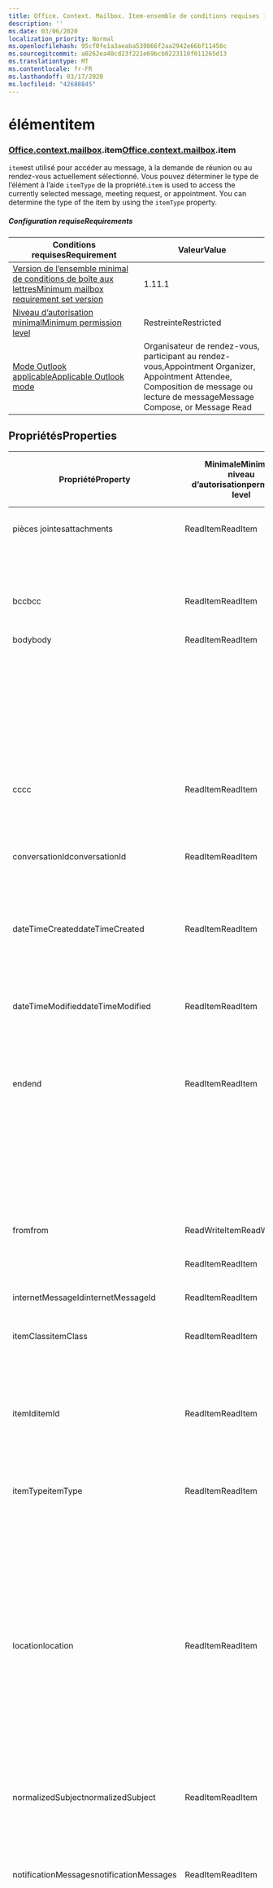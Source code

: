 ```yaml
---
title: Office. Context. Mailbox. Item-ensemble de conditions requises 1,7
description: ''
ms.date: 03/06/2020
localization_priority: Normal
ms.openlocfilehash: 95cf0fe1a3aeaba539866f2aa2942e66bf11450c
ms.sourcegitcommit: a0262ea40cd23f221e69bcb0223110f011265d13
ms.translationtype: MT
ms.contentlocale: fr-FR
ms.lasthandoff: 03/17/2020
ms.locfileid: "42688845"
---
```

# <a name="item"></a><span data-ttu-id="8cdd5-102">élément</span><span class="sxs-lookup"><span data-stu-id="8cdd5-102">item</span></span>

### <a name="officecontextmailboxitem"></a><span data-ttu-id="8cdd5-103">[Office](office.md)[.context](office.context.md)[.mailbox](office.context.mailbox.md).item</span><span class="sxs-lookup"><span data-stu-id="8cdd5-103">[Office](office.md)[.context](office.context.md)[.mailbox](office.context.mailbox.md).item</span></span>

<span data-ttu-id="8cdd5-p101">`item`est utilisé pour accéder au message, à la demande de réunion ou au rendez-vous actuellement sélectionné. Vous pouvez déterminer le type de l’élément à l’aide `itemType` de la propriété.</span><span class="sxs-lookup"><span data-stu-id="8cdd5-p101">`item` is used to access the currently selected message, meeting request, or appointment. You can determine the type of the item by using the `itemType` property.</span></span>

##### <a name="requirements"></a><span data-ttu-id="8cdd5-106">Configuration requise</span><span class="sxs-lookup"><span data-stu-id="8cdd5-106">Requirements</span></span>

|<span data-ttu-id="8cdd5-107">Conditions requises</span><span class="sxs-lookup"><span data-stu-id="8cdd5-107">Requirement</span></span>|<span data-ttu-id="8cdd5-108">Valeur</span><span class="sxs-lookup"><span data-stu-id="8cdd5-108">Value</span></span>|
|---|---|
|[<span data-ttu-id="8cdd5-109">Version de l’ensemble minimal de conditions de boîte aux lettres</span><span class="sxs-lookup"><span data-stu-id="8cdd5-109">Minimum mailbox requirement set version</span></span>](../../requirement-sets/outlook-api-requirement-sets.md)|<span data-ttu-id="8cdd5-110">1.1</span><span class="sxs-lookup"><span data-stu-id="8cdd5-110">1.1</span></span>|
|[<span data-ttu-id="8cdd5-111">Niveau d’autorisation minimal</span><span class="sxs-lookup"><span data-stu-id="8cdd5-111">Minimum permission level</span></span>](../../../outlook/understanding-outlook-add-in-permissions.md)|<span data-ttu-id="8cdd5-112">Restreinte</span><span class="sxs-lookup"><span data-stu-id="8cdd5-112">Restricted</span></span>|
|[<span data-ttu-id="8cdd5-113">Mode Outlook applicable</span><span class="sxs-lookup"><span data-stu-id="8cdd5-113">Applicable Outlook mode</span></span>](../../../outlook/outlook-add-ins-overview.md#extension-points)|<span data-ttu-id="8cdd5-114">Organisateur de rendez-vous, participant au rendez-vous,</span><span class="sxs-lookup"><span data-stu-id="8cdd5-114">Appointment Organizer, Appointment Attendee,</span></span><br><span data-ttu-id="8cdd5-115">Composition de message ou lecture de message</span><span class="sxs-lookup"><span data-stu-id="8cdd5-115">Message Compose, or Message Read</span></span>|

## <a name="properties"></a><span data-ttu-id="8cdd5-116">Propriétés</span><span class="sxs-lookup"><span data-stu-id="8cdd5-116">Properties</span></span>

| <span data-ttu-id="8cdd5-117">Propriété</span><span class="sxs-lookup"><span data-stu-id="8cdd5-117">Property</span></span> | <span data-ttu-id="8cdd5-118">Minimale</span><span class="sxs-lookup"><span data-stu-id="8cdd5-118">Minimum</span></span><br><span data-ttu-id="8cdd5-119">niveau d’autorisation</span><span class="sxs-lookup"><span data-stu-id="8cdd5-119">permission level</span></span> | <span data-ttu-id="8cdd5-120">Détails par mode</span><span class="sxs-lookup"><span data-stu-id="8cdd5-120">Details by mode</span></span> | <span data-ttu-id="8cdd5-121">Type de retour</span><span class="sxs-lookup"><span data-stu-id="8cdd5-121">Return type</span></span> | <span data-ttu-id="8cdd5-122">Minimale</span><span class="sxs-lookup"><span data-stu-id="8cdd5-122">Minimum</span></span><br><span data-ttu-id="8cdd5-123">ensemble de conditions requises</span><span class="sxs-lookup"><span data-stu-id="8cdd5-123">requirement set</span></span> |
|---|---|---|---|:---:|
| <span data-ttu-id="8cdd5-124">pièces jointes</span><span class="sxs-lookup"><span data-stu-id="8cdd5-124">attachments</span></span> | <span data-ttu-id="8cdd5-125">ReadItem</span><span class="sxs-lookup"><span data-stu-id="8cdd5-125">ReadItem</span></span> | [<span data-ttu-id="8cdd5-126">Participant à un rendez-vous</span><span class="sxs-lookup"><span data-stu-id="8cdd5-126">Appointment Attendee</span></span>](/javascript/api/outlook/office.appointmentread?view=outlook-js-1.7#attachments) | <span data-ttu-id="8cdd5-127">Array.<[AttachmentDetails](/javascript/api/outlook/office.attachmentdetails)></span><span class="sxs-lookup"><span data-stu-id="8cdd5-127">Array.<[AttachmentDetails](/javascript/api/outlook/office.attachmentdetails)></span></span> | [<span data-ttu-id="8cdd5-128">1.1</span><span class="sxs-lookup"><span data-stu-id="8cdd5-128">1.1</span></span>](../requirement-set-1.1/outlook-requirement-set-1.1.md) |
| | | [<span data-ttu-id="8cdd5-129">Lecture de message</span><span class="sxs-lookup"><span data-stu-id="8cdd5-129">Message Read</span></span>](/javascript/api/outlook/office.messageread?view=outlook-js-1.7#attachments) | <span data-ttu-id="8cdd5-130">Array.<[AttachmentDetails](/javascript/api/outlook/office.attachmentdetails)></span><span class="sxs-lookup"><span data-stu-id="8cdd5-130">Array.<[AttachmentDetails](/javascript/api/outlook/office.attachmentdetails)></span></span> | [<span data-ttu-id="8cdd5-131">1.1</span><span class="sxs-lookup"><span data-stu-id="8cdd5-131">1.1</span></span>](../requirement-set-1.1/outlook-requirement-set-1.1.md) |
| <span data-ttu-id="8cdd5-132">bcc</span><span class="sxs-lookup"><span data-stu-id="8cdd5-132">bcc</span></span> | <span data-ttu-id="8cdd5-133">ReadItem</span><span class="sxs-lookup"><span data-stu-id="8cdd5-133">ReadItem</span></span> | [<span data-ttu-id="8cdd5-134">Composition de message</span><span class="sxs-lookup"><span data-stu-id="8cdd5-134">Message Compose</span></span>](/javascript/api/outlook/office.messagecompose?view=outlook-js-1.7#bcc) | [<span data-ttu-id="8cdd5-135">Destinataires</span><span class="sxs-lookup"><span data-stu-id="8cdd5-135">Recipients</span></span>](/javascript/api/outlook/office.recipients) | [<span data-ttu-id="8cdd5-136">1.1</span><span class="sxs-lookup"><span data-stu-id="8cdd5-136">1.1</span></span>](../requirement-set-1.1/outlook-requirement-set-1.1.md) |
| <span data-ttu-id="8cdd5-137">body</span><span class="sxs-lookup"><span data-stu-id="8cdd5-137">body</span></span> | <span data-ttu-id="8cdd5-138">ReadItem</span><span class="sxs-lookup"><span data-stu-id="8cdd5-138">ReadItem</span></span> | [<span data-ttu-id="8cdd5-139">Organisateur de rendez-vous</span><span class="sxs-lookup"><span data-stu-id="8cdd5-139">Appointment Organizer</span></span>](/javascript/api/outlook/office.appointmentcompose?view=outlook-js-1.7#body) | [<span data-ttu-id="8cdd5-140">Corps</span><span class="sxs-lookup"><span data-stu-id="8cdd5-140">Body</span></span>](/javascript/api/outlook/office.body) | [<span data-ttu-id="8cdd5-141">1.1</span><span class="sxs-lookup"><span data-stu-id="8cdd5-141">1.1</span></span>](../requirement-set-1.1/outlook-requirement-set-1.1.md) |
| | | [<span data-ttu-id="8cdd5-142">Participant à un rendez-vous</span><span class="sxs-lookup"><span data-stu-id="8cdd5-142">Appointment Attendee</span></span>](/javascript/api/outlook/office.appointmentread?view=outlook-js-1.7#body) | [<span data-ttu-id="8cdd5-143">Corps</span><span class="sxs-lookup"><span data-stu-id="8cdd5-143">Body</span></span>](/javascript/api/outlook/office.body) | [<span data-ttu-id="8cdd5-144">1.1</span><span class="sxs-lookup"><span data-stu-id="8cdd5-144">1.1</span></span>](../requirement-set-1.1/outlook-requirement-set-1.1.md) |
| | | [<span data-ttu-id="8cdd5-145">Composition de message</span><span class="sxs-lookup"><span data-stu-id="8cdd5-145">Message Compose</span></span>](/javascript/api/outlook/office.messagecompose?view=outlook-js-1.7#body) | [<span data-ttu-id="8cdd5-146">Corps</span><span class="sxs-lookup"><span data-stu-id="8cdd5-146">Body</span></span>](/javascript/api/outlook/office.body) | [<span data-ttu-id="8cdd5-147">1.1</span><span class="sxs-lookup"><span data-stu-id="8cdd5-147">1.1</span></span>](../requirement-set-1.1/outlook-requirement-set-1.1.md) |
| | | [<span data-ttu-id="8cdd5-148">Lecture de message</span><span class="sxs-lookup"><span data-stu-id="8cdd5-148">Message Read</span></span>](/javascript/api/outlook/office.messageread?view=outlook-js-1.7#body) | [<span data-ttu-id="8cdd5-149">Corps</span><span class="sxs-lookup"><span data-stu-id="8cdd5-149">Body</span></span>](/javascript/api/outlook/office.body) | [<span data-ttu-id="8cdd5-150">1.1</span><span class="sxs-lookup"><span data-stu-id="8cdd5-150">1.1</span></span>](../requirement-set-1.1/outlook-requirement-set-1.1.md) |
| <span data-ttu-id="8cdd5-151">cc</span><span class="sxs-lookup"><span data-stu-id="8cdd5-151">cc</span></span> | <span data-ttu-id="8cdd5-152">ReadItem</span><span class="sxs-lookup"><span data-stu-id="8cdd5-152">ReadItem</span></span> | [<span data-ttu-id="8cdd5-153">Composition de message</span><span class="sxs-lookup"><span data-stu-id="8cdd5-153">Message Compose</span></span>](/javascript/api/outlook/office.messagecompose?view=outlook-js-1.7#cc) | [<span data-ttu-id="8cdd5-154">Destinataires</span><span class="sxs-lookup"><span data-stu-id="8cdd5-154">Recipients</span></span>](/javascript/api/outlook/office.recipients) | [<span data-ttu-id="8cdd5-155">1.1</span><span class="sxs-lookup"><span data-stu-id="8cdd5-155">1.1</span></span>](../requirement-set-1.1/outlook-requirement-set-1.1.md) |
| | | [<span data-ttu-id="8cdd5-156">Lecture de message</span><span class="sxs-lookup"><span data-stu-id="8cdd5-156">Message Read</span></span>](/javascript/api/outlook/office.messageread?view=outlook-js-1.7#cc) | <span data-ttu-id="8cdd5-157">Tableau. <[EmailAddressDetails](/javascript/api/outlook/office.emailaddressdetails)></span><span class="sxs-lookup"><span data-stu-id="8cdd5-157">Array.<[EmailAddressDetails](/javascript/api/outlook/office.emailaddressdetails)></span></span> | [<span data-ttu-id="8cdd5-158">1.1</span><span class="sxs-lookup"><span data-stu-id="8cdd5-158">1.1</span></span>](../requirement-set-1.1/outlook-requirement-set-1.1.md) |
| <span data-ttu-id="8cdd5-159">conversationId</span><span class="sxs-lookup"><span data-stu-id="8cdd5-159">conversationId</span></span> | <span data-ttu-id="8cdd5-160">ReadItem</span><span class="sxs-lookup"><span data-stu-id="8cdd5-160">ReadItem</span></span> | [<span data-ttu-id="8cdd5-161">Composition de message</span><span class="sxs-lookup"><span data-stu-id="8cdd5-161">Message Compose</span></span>](/javascript/api/outlook/office.messagecompose?view=outlook-js-1.7#conversationid) | <span data-ttu-id="8cdd5-162">Chaîne</span><span class="sxs-lookup"><span data-stu-id="8cdd5-162">String</span></span> | [<span data-ttu-id="8cdd5-163">1.1</span><span class="sxs-lookup"><span data-stu-id="8cdd5-163">1.1</span></span>](../requirement-set-1.1/outlook-requirement-set-1.1.md) |
| | | [<span data-ttu-id="8cdd5-164">Lecture de message</span><span class="sxs-lookup"><span data-stu-id="8cdd5-164">Message Read</span></span>](/javascript/api/outlook/office.messageread?view=outlook-js-1.7#conversationid) | <span data-ttu-id="8cdd5-165">Chaîne</span><span class="sxs-lookup"><span data-stu-id="8cdd5-165">String</span></span> | [<span data-ttu-id="8cdd5-166">1.1</span><span class="sxs-lookup"><span data-stu-id="8cdd5-166">1.1</span></span>](../requirement-set-1.1/outlook-requirement-set-1.1.md) |
| <span data-ttu-id="8cdd5-167">dateTimeCreated</span><span class="sxs-lookup"><span data-stu-id="8cdd5-167">dateTimeCreated</span></span> | <span data-ttu-id="8cdd5-168">ReadItem</span><span class="sxs-lookup"><span data-stu-id="8cdd5-168">ReadItem</span></span> | [<span data-ttu-id="8cdd5-169">Participant à un rendez-vous</span><span class="sxs-lookup"><span data-stu-id="8cdd5-169">Appointment Attendee</span></span>](/javascript/api/outlook/office.appointmentread?view=outlook-js-1.7#datetimecreated) | <span data-ttu-id="8cdd5-170">Date</span><span class="sxs-lookup"><span data-stu-id="8cdd5-170">Date</span></span> | [<span data-ttu-id="8cdd5-171">1.1</span><span class="sxs-lookup"><span data-stu-id="8cdd5-171">1.1</span></span>](../requirement-set-1.1/outlook-requirement-set-1.1.md) |
| | | [<span data-ttu-id="8cdd5-172">Lecture de message</span><span class="sxs-lookup"><span data-stu-id="8cdd5-172">Message Read</span></span>](/javascript/api/outlook/office.messageread?view=outlook-js-1.7#datetimecreated) | <span data-ttu-id="8cdd5-173">Date</span><span class="sxs-lookup"><span data-stu-id="8cdd5-173">Date</span></span> | [<span data-ttu-id="8cdd5-174">1.1</span><span class="sxs-lookup"><span data-stu-id="8cdd5-174">1.1</span></span>](../requirement-set-1.1/outlook-requirement-set-1.1.md) |
| <span data-ttu-id="8cdd5-175">dateTimeModified</span><span class="sxs-lookup"><span data-stu-id="8cdd5-175">dateTimeModified</span></span> | <span data-ttu-id="8cdd5-176">ReadItem</span><span class="sxs-lookup"><span data-stu-id="8cdd5-176">ReadItem</span></span> | [<span data-ttu-id="8cdd5-177">Participant à un rendez-vous</span><span class="sxs-lookup"><span data-stu-id="8cdd5-177">Appointment Attendee</span></span>](/javascript/api/outlook/office.appointmentread?view=outlook-js-1.7#datetimemodified) | <span data-ttu-id="8cdd5-178">Date</span><span class="sxs-lookup"><span data-stu-id="8cdd5-178">Date</span></span> | [<span data-ttu-id="8cdd5-179">1.1</span><span class="sxs-lookup"><span data-stu-id="8cdd5-179">1.1</span></span>](../requirement-set-1.1/outlook-requirement-set-1.1.md) |
| | | [<span data-ttu-id="8cdd5-180">Lecture de message</span><span class="sxs-lookup"><span data-stu-id="8cdd5-180">Message Read</span></span>](/javascript/api/outlook/office.messageread?view=outlook-js-1.7#datetimemodified) | <span data-ttu-id="8cdd5-181">Date</span><span class="sxs-lookup"><span data-stu-id="8cdd5-181">Date</span></span> | [<span data-ttu-id="8cdd5-182">1.1</span><span class="sxs-lookup"><span data-stu-id="8cdd5-182">1.1</span></span>](../requirement-set-1.1/outlook-requirement-set-1.1.md) |
| <span data-ttu-id="8cdd5-183">end</span><span class="sxs-lookup"><span data-stu-id="8cdd5-183">end</span></span> | <span data-ttu-id="8cdd5-184">ReadItem</span><span class="sxs-lookup"><span data-stu-id="8cdd5-184">ReadItem</span></span> | [<span data-ttu-id="8cdd5-185">Organisateur de rendez-vous</span><span class="sxs-lookup"><span data-stu-id="8cdd5-185">Appointment Organizer</span></span>](/javascript/api/outlook/office.appointmentcompose?view=outlook-js-1.7#end) | [<span data-ttu-id="8cdd5-186">Time</span><span class="sxs-lookup"><span data-stu-id="8cdd5-186">Time</span></span>](/javascript/api/outlook/office.time) | [<span data-ttu-id="8cdd5-187">1.1</span><span class="sxs-lookup"><span data-stu-id="8cdd5-187">1.1</span></span>](../requirement-set-1.1/outlook-requirement-set-1.1.md) |
| | | [<span data-ttu-id="8cdd5-188">Participant à un rendez-vous</span><span class="sxs-lookup"><span data-stu-id="8cdd5-188">Appointment Attendee</span></span>](/javascript/api/outlook/office.appointmentread?view=outlook-js-1.7#end) | <span data-ttu-id="8cdd5-189">Date</span><span class="sxs-lookup"><span data-stu-id="8cdd5-189">Date</span></span> | [<span data-ttu-id="8cdd5-190">1.1</span><span class="sxs-lookup"><span data-stu-id="8cdd5-190">1.1</span></span>](../requirement-set-1.1/outlook-requirement-set-1.1.md) |
| | | [<span data-ttu-id="8cdd5-191">Lecture de message</span><span class="sxs-lookup"><span data-stu-id="8cdd5-191">Message Read</span></span>](/javascript/api/outlook/office.messageread?view=outlook-js-1.7#end)<br><span data-ttu-id="8cdd5-192">(Demande de réunion)</span><span class="sxs-lookup"><span data-stu-id="8cdd5-192">(Meeting Request)</span></span> | <span data-ttu-id="8cdd5-193">Date</span><span class="sxs-lookup"><span data-stu-id="8cdd5-193">Date</span></span> | [<span data-ttu-id="8cdd5-194">1.1</span><span class="sxs-lookup"><span data-stu-id="8cdd5-194">1.1</span></span>](../requirement-set-1.1/outlook-requirement-set-1.1.md) |
| <span data-ttu-id="8cdd5-195">from</span><span class="sxs-lookup"><span data-stu-id="8cdd5-195">from</span></span> | <span data-ttu-id="8cdd5-196">ReadWriteItem</span><span class="sxs-lookup"><span data-stu-id="8cdd5-196">ReadWriteItem</span></span> | [<span data-ttu-id="8cdd5-197">Composition de message</span><span class="sxs-lookup"><span data-stu-id="8cdd5-197">Message Compose</span></span>](/javascript/api/outlook/office.messagecompose?view=outlook-js-1.7#from) | [<span data-ttu-id="8cdd5-198">From</span><span class="sxs-lookup"><span data-stu-id="8cdd5-198">From</span></span>](/javascript/api/outlook/office.from) | [<span data-ttu-id="8cdd5-199">1,7</span><span class="sxs-lookup"><span data-stu-id="8cdd5-199">1.7</span></span>](../requirement-set-1.7/outlook-requirement-set-1.7.md) |
| | <span data-ttu-id="8cdd5-200">ReadItem</span><span class="sxs-lookup"><span data-stu-id="8cdd5-200">ReadItem</span></span> | [<span data-ttu-id="8cdd5-201">Lecture de message</span><span class="sxs-lookup"><span data-stu-id="8cdd5-201">Message Read</span></span>](/javascript/api/outlook/office.messageread?view=outlook-js-1.7#from) | [<span data-ttu-id="8cdd5-202">EmailAddressDetails</span><span class="sxs-lookup"><span data-stu-id="8cdd5-202">EmailAddressDetails</span></span>](/javascript/api/outlook/office.emailaddressdetails) | [<span data-ttu-id="8cdd5-203">1.1</span><span class="sxs-lookup"><span data-stu-id="8cdd5-203">1.1</span></span>](../requirement-set-1.1/outlook-requirement-set-1.1.md) |
| <span data-ttu-id="8cdd5-204">internetMessageId</span><span class="sxs-lookup"><span data-stu-id="8cdd5-204">internetMessageId</span></span> | <span data-ttu-id="8cdd5-205">ReadItem</span><span class="sxs-lookup"><span data-stu-id="8cdd5-205">ReadItem</span></span> | [<span data-ttu-id="8cdd5-206">Lecture de message</span><span class="sxs-lookup"><span data-stu-id="8cdd5-206">Message Read</span></span>](/javascript/api/outlook/office.messageread?view=outlook-js-1.7#internetmessageid) | <span data-ttu-id="8cdd5-207">Chaîne</span><span class="sxs-lookup"><span data-stu-id="8cdd5-207">String</span></span> | [<span data-ttu-id="8cdd5-208">1.1</span><span class="sxs-lookup"><span data-stu-id="8cdd5-208">1.1</span></span>](../requirement-set-1.1/outlook-requirement-set-1.1.md) |
| <span data-ttu-id="8cdd5-209">itemClass</span><span class="sxs-lookup"><span data-stu-id="8cdd5-209">itemClass</span></span> | <span data-ttu-id="8cdd5-210">ReadItem</span><span class="sxs-lookup"><span data-stu-id="8cdd5-210">ReadItem</span></span> | [<span data-ttu-id="8cdd5-211">Participant à un rendez-vous</span><span class="sxs-lookup"><span data-stu-id="8cdd5-211">Appointment Attendee</span></span>](/javascript/api/outlook/office.appointmentread?view=outlook-js-1.7#itemclass) | <span data-ttu-id="8cdd5-212">Chaîne</span><span class="sxs-lookup"><span data-stu-id="8cdd5-212">String</span></span> | [<span data-ttu-id="8cdd5-213">1.1</span><span class="sxs-lookup"><span data-stu-id="8cdd5-213">1.1</span></span>](../requirement-set-1.1/outlook-requirement-set-1.1.md) |
| | | [<span data-ttu-id="8cdd5-214">Lecture de message</span><span class="sxs-lookup"><span data-stu-id="8cdd5-214">Message Read</span></span>](/javascript/api/outlook/office.messageread?view=outlook-js-1.7#itemclass) | <span data-ttu-id="8cdd5-215">Chaîne</span><span class="sxs-lookup"><span data-stu-id="8cdd5-215">String</span></span> | [<span data-ttu-id="8cdd5-216">1.1</span><span class="sxs-lookup"><span data-stu-id="8cdd5-216">1.1</span></span>](../requirement-set-1.1/outlook-requirement-set-1.1.md) |
| <span data-ttu-id="8cdd5-217">itemId</span><span class="sxs-lookup"><span data-stu-id="8cdd5-217">itemId</span></span> | <span data-ttu-id="8cdd5-218">ReadItem</span><span class="sxs-lookup"><span data-stu-id="8cdd5-218">ReadItem</span></span> | [<span data-ttu-id="8cdd5-219">Participant à un rendez-vous</span><span class="sxs-lookup"><span data-stu-id="8cdd5-219">Appointment Attendee</span></span>](/javascript/api/outlook/office.appointmentread?view=outlook-js-1.7#itemid) | <span data-ttu-id="8cdd5-220">Chaîne</span><span class="sxs-lookup"><span data-stu-id="8cdd5-220">String</span></span> | [<span data-ttu-id="8cdd5-221">1.1</span><span class="sxs-lookup"><span data-stu-id="8cdd5-221">1.1</span></span>](../requirement-set-1.1/outlook-requirement-set-1.1.md) |
| | | [<span data-ttu-id="8cdd5-222">Lecture de message</span><span class="sxs-lookup"><span data-stu-id="8cdd5-222">Message Read</span></span>](/javascript/api/outlook/office.messageread?view=outlook-js-1.7#itemid) | <span data-ttu-id="8cdd5-223">Chaîne</span><span class="sxs-lookup"><span data-stu-id="8cdd5-223">String</span></span> | [<span data-ttu-id="8cdd5-224">1.1</span><span class="sxs-lookup"><span data-stu-id="8cdd5-224">1.1</span></span>](../requirement-set-1.1/outlook-requirement-set-1.1.md) |
| <span data-ttu-id="8cdd5-225">itemType</span><span class="sxs-lookup"><span data-stu-id="8cdd5-225">itemType</span></span> | <span data-ttu-id="8cdd5-226">ReadItem</span><span class="sxs-lookup"><span data-stu-id="8cdd5-226">ReadItem</span></span> | [<span data-ttu-id="8cdd5-227">Organisateur de rendez-vous</span><span class="sxs-lookup"><span data-stu-id="8cdd5-227">Appointment Organizer</span></span>](/javascript/api/outlook/office.appointmentcompose?view=outlook-js-1.7#itemtype) | [<span data-ttu-id="8cdd5-228">MailboxEnums. ItemType</span><span class="sxs-lookup"><span data-stu-id="8cdd5-228">MailboxEnums.ItemType</span></span>](/javascript/api/outlook/office.mailboxenums.itemtype) | [<span data-ttu-id="8cdd5-229">1.1</span><span class="sxs-lookup"><span data-stu-id="8cdd5-229">1.1</span></span>](../requirement-set-1.1/outlook-requirement-set-1.1.md) |
| | | [<span data-ttu-id="8cdd5-230">Participant à un rendez-vous</span><span class="sxs-lookup"><span data-stu-id="8cdd5-230">Appointment Attendee</span></span>](/javascript/api/outlook/office.appointmentread?view=outlook-js-1.7#itemtype) | [<span data-ttu-id="8cdd5-231">MailboxEnums. ItemType</span><span class="sxs-lookup"><span data-stu-id="8cdd5-231">MailboxEnums.ItemType</span></span>](/javascript/api/outlook/office.mailboxenums.itemtype) | [<span data-ttu-id="8cdd5-232">1.1</span><span class="sxs-lookup"><span data-stu-id="8cdd5-232">1.1</span></span>](../requirement-set-1.1/outlook-requirement-set-1.1.md) |
| | | [<span data-ttu-id="8cdd5-233">Composition de message</span><span class="sxs-lookup"><span data-stu-id="8cdd5-233">Message Compose</span></span>](/javascript/api/outlook/office.messagecompose?view=outlook-js-1.7#itemtype) | [<span data-ttu-id="8cdd5-234">MailboxEnums. ItemType</span><span class="sxs-lookup"><span data-stu-id="8cdd5-234">MailboxEnums.ItemType</span></span>](/javascript/api/outlook/office.mailboxenums.itemtype) | [<span data-ttu-id="8cdd5-235">1.1</span><span class="sxs-lookup"><span data-stu-id="8cdd5-235">1.1</span></span>](../requirement-set-1.1/outlook-requirement-set-1.1.md) |
| | | [<span data-ttu-id="8cdd5-236">Lecture de message</span><span class="sxs-lookup"><span data-stu-id="8cdd5-236">Message Read</span></span>](/javascript/api/outlook/office.messageread?view=outlook-js-1.7#itemtype) | [<span data-ttu-id="8cdd5-237">MailboxEnums. ItemType</span><span class="sxs-lookup"><span data-stu-id="8cdd5-237">MailboxEnums.ItemType</span></span>](/javascript/api/outlook/office.mailboxenums.itemtype) | [<span data-ttu-id="8cdd5-238">1.1</span><span class="sxs-lookup"><span data-stu-id="8cdd5-238">1.1</span></span>](../requirement-set-1.1/outlook-requirement-set-1.1.md) |
| <span data-ttu-id="8cdd5-239">location</span><span class="sxs-lookup"><span data-stu-id="8cdd5-239">location</span></span> | <span data-ttu-id="8cdd5-240">ReadItem</span><span class="sxs-lookup"><span data-stu-id="8cdd5-240">ReadItem</span></span> | [<span data-ttu-id="8cdd5-241">Organisateur de rendez-vous</span><span class="sxs-lookup"><span data-stu-id="8cdd5-241">Appointment Organizer</span></span>](/javascript/api/outlook/office.appointmentcompose?view=outlook-js-1.7#location) | [<span data-ttu-id="8cdd5-242">Location</span><span class="sxs-lookup"><span data-stu-id="8cdd5-242">Location</span></span>](/javascript/api/outlook/office.location) | [<span data-ttu-id="8cdd5-243">1.1</span><span class="sxs-lookup"><span data-stu-id="8cdd5-243">1.1</span></span>](../requirement-set-1.1/outlook-requirement-set-1.1.md) |
| | | [<span data-ttu-id="8cdd5-244">Participant à un rendez-vous</span><span class="sxs-lookup"><span data-stu-id="8cdd5-244">Appointment Attendee</span></span>](/javascript/api/outlook/office.appointmentread?view=outlook-js-1.7#location) | <span data-ttu-id="8cdd5-245">Chaîne</span><span class="sxs-lookup"><span data-stu-id="8cdd5-245">String</span></span> | [<span data-ttu-id="8cdd5-246">1.1</span><span class="sxs-lookup"><span data-stu-id="8cdd5-246">1.1</span></span>](../requirement-set-1.1/outlook-requirement-set-1.1.md) |
| | | [<span data-ttu-id="8cdd5-247">Lecture de message</span><span class="sxs-lookup"><span data-stu-id="8cdd5-247">Message Read</span></span>](/javascript/api/outlook/office.messageread?view=outlook-js-1.7#location)<br><span data-ttu-id="8cdd5-248">(Demande de réunion)</span><span class="sxs-lookup"><span data-stu-id="8cdd5-248">(Meeting Request)</span></span> | <span data-ttu-id="8cdd5-249">Chaîne</span><span class="sxs-lookup"><span data-stu-id="8cdd5-249">String</span></span> | [<span data-ttu-id="8cdd5-250">1.1</span><span class="sxs-lookup"><span data-stu-id="8cdd5-250">1.1</span></span>](../requirement-set-1.1/outlook-requirement-set-1.1.md) |
| <span data-ttu-id="8cdd5-251">normalizedSubject</span><span class="sxs-lookup"><span data-stu-id="8cdd5-251">normalizedSubject</span></span> | <span data-ttu-id="8cdd5-252">ReadItem</span><span class="sxs-lookup"><span data-stu-id="8cdd5-252">ReadItem</span></span> | [<span data-ttu-id="8cdd5-253">Participant à un rendez-vous</span><span class="sxs-lookup"><span data-stu-id="8cdd5-253">Appointment Attendee</span></span>](/javascript/api/outlook/office.appointmentread?view=outlook-js-1.7#normalizedsubject) | <span data-ttu-id="8cdd5-254">Chaîne</span><span class="sxs-lookup"><span data-stu-id="8cdd5-254">String</span></span> | [<span data-ttu-id="8cdd5-255">1.1</span><span class="sxs-lookup"><span data-stu-id="8cdd5-255">1.1</span></span>](../requirement-set-1.1/outlook-requirement-set-1.1.md) |
| | | [<span data-ttu-id="8cdd5-256">Lecture de message</span><span class="sxs-lookup"><span data-stu-id="8cdd5-256">Message Read</span></span>](/javascript/api/outlook/office.messageread?view=outlook-js-1.7#normalizedsubject) | <span data-ttu-id="8cdd5-257">Chaîne</span><span class="sxs-lookup"><span data-stu-id="8cdd5-257">String</span></span> | [<span data-ttu-id="8cdd5-258">1.1</span><span class="sxs-lookup"><span data-stu-id="8cdd5-258">1.1</span></span>](../requirement-set-1.1/outlook-requirement-set-1.1.md) |
| <span data-ttu-id="8cdd5-259">notificationMessages</span><span class="sxs-lookup"><span data-stu-id="8cdd5-259">notificationMessages</span></span> | <span data-ttu-id="8cdd5-260">ReadItem</span><span class="sxs-lookup"><span data-stu-id="8cdd5-260">ReadItem</span></span> | [<span data-ttu-id="8cdd5-261">Organisateur de rendez-vous</span><span class="sxs-lookup"><span data-stu-id="8cdd5-261">Appointment Organizer</span></span>](/javascript/api/outlook/office.appointmentcompose?view=outlook-js-1.7#notificationmessages) | [<span data-ttu-id="8cdd5-262">NotificationMessages</span><span class="sxs-lookup"><span data-stu-id="8cdd5-262">NotificationMessages</span></span>](/javascript/api/outlook/office.notificationmessages) | [<span data-ttu-id="8cdd5-263">1.3</span><span class="sxs-lookup"><span data-stu-id="8cdd5-263">1.3</span></span>](../requirement-set-1.3/outlook-requirement-set-1.3.md) |
| | | [<span data-ttu-id="8cdd5-264">Participant à un rendez-vous</span><span class="sxs-lookup"><span data-stu-id="8cdd5-264">Appointment Attendee</span></span>](/javascript/api/outlook/office.appointmentread?view=outlook-js-1.7#notificationmessages) | [<span data-ttu-id="8cdd5-265">NotificationMessages</span><span class="sxs-lookup"><span data-stu-id="8cdd5-265">NotificationMessages</span></span>](/javascript/api/outlook/office.notificationmessages) | [<span data-ttu-id="8cdd5-266">1.3</span><span class="sxs-lookup"><span data-stu-id="8cdd5-266">1.3</span></span>](../requirement-set-1.3/outlook-requirement-set-1.3.md) |
| | | [<span data-ttu-id="8cdd5-267">Composition de message</span><span class="sxs-lookup"><span data-stu-id="8cdd5-267">Message Compose</span></span>](/javascript/api/outlook/office.messagecompose?view=outlook-js-1.7#notificationmessages) | [<span data-ttu-id="8cdd5-268">NotificationMessages</span><span class="sxs-lookup"><span data-stu-id="8cdd5-268">NotificationMessages</span></span>](/javascript/api/outlook/office.notificationmessages) | [<span data-ttu-id="8cdd5-269">1.3</span><span class="sxs-lookup"><span data-stu-id="8cdd5-269">1.3</span></span>](../requirement-set-1.3/outlook-requirement-set-1.3.md) |
| | | [<span data-ttu-id="8cdd5-270">Lecture de message</span><span class="sxs-lookup"><span data-stu-id="8cdd5-270">Message Read</span></span>](/javascript/api/outlook/office.messageread?view=outlook-js-1.7#notificationmessages) | [<span data-ttu-id="8cdd5-271">NotificationMessages</span><span class="sxs-lookup"><span data-stu-id="8cdd5-271">NotificationMessages</span></span>](/javascript/api/outlook/office.notificationmessages) | [<span data-ttu-id="8cdd5-272">1.3</span><span class="sxs-lookup"><span data-stu-id="8cdd5-272">1.3</span></span>](../requirement-set-1.3/outlook-requirement-set-1.3.md) |
| <span data-ttu-id="8cdd5-273">optionalAttendees</span><span class="sxs-lookup"><span data-stu-id="8cdd5-273">optionalAttendees</span></span> | <span data-ttu-id="8cdd5-274">ReadItem</span><span class="sxs-lookup"><span data-stu-id="8cdd5-274">ReadItem</span></span> | [<span data-ttu-id="8cdd5-275">Organisateur de rendez-vous</span><span class="sxs-lookup"><span data-stu-id="8cdd5-275">Appointment Organizer</span></span>](/javascript/api/outlook/office.appointmentcompose?view=outlook-js-1.7#optionalattendees) | [<span data-ttu-id="8cdd5-276">Destinataires</span><span class="sxs-lookup"><span data-stu-id="8cdd5-276">Recipients</span></span>](/javascript/api/outlook/office.recipients) | [<span data-ttu-id="8cdd5-277">1.1</span><span class="sxs-lookup"><span data-stu-id="8cdd5-277">1.1</span></span>](../requirement-set-1.1/outlook-requirement-set-1.1.md) |
| | | [<span data-ttu-id="8cdd5-278">Participant à un rendez-vous</span><span class="sxs-lookup"><span data-stu-id="8cdd5-278">Appointment Attendee</span></span>](/javascript/api/outlook/office.appointmentread?view=outlook-js-1.7#optionalattendees) | <span data-ttu-id="8cdd5-279">Tableau. <[EmailAddressDetails](/javascript/api/outlook/office.emailaddressdetails)></span><span class="sxs-lookup"><span data-stu-id="8cdd5-279">Array.<[EmailAddressDetails](/javascript/api/outlook/office.emailaddressdetails)></span></span> | [<span data-ttu-id="8cdd5-280">1.1</span><span class="sxs-lookup"><span data-stu-id="8cdd5-280">1.1</span></span>](../requirement-set-1.1/outlook-requirement-set-1.1.md) |
| <span data-ttu-id="8cdd5-281">organizer</span><span class="sxs-lookup"><span data-stu-id="8cdd5-281">organizer</span></span> | <span data-ttu-id="8cdd5-282">ReadWriteItem</span><span class="sxs-lookup"><span data-stu-id="8cdd5-282">ReadWriteItem</span></span> | [<span data-ttu-id="8cdd5-283">Organisateur de rendez-vous</span><span class="sxs-lookup"><span data-stu-id="8cdd5-283">Appointment Organizer</span></span>](/javascript/api/outlook/office.appointmentcompose?view=outlook-js-1.7#organizer) | [<span data-ttu-id="8cdd5-284">Organizer</span><span class="sxs-lookup"><span data-stu-id="8cdd5-284">Organizer</span></span>](/javascript/api/outlook/office.organizer) | [<span data-ttu-id="8cdd5-285">1,7</span><span class="sxs-lookup"><span data-stu-id="8cdd5-285">1.7</span></span>](../requirement-set-1.7/outlook-requirement-set-1.7.md) |
| | <span data-ttu-id="8cdd5-286">ReadItem</span><span class="sxs-lookup"><span data-stu-id="8cdd5-286">ReadItem</span></span> | [<span data-ttu-id="8cdd5-287">Participant à un rendez-vous</span><span class="sxs-lookup"><span data-stu-id="8cdd5-287">Appointment Attendee</span></span>](/javascript/api/outlook/office.appointmentread?view=outlook-js-1.7#organizer) | [<span data-ttu-id="8cdd5-288">EmailAddressDetails</span><span class="sxs-lookup"><span data-stu-id="8cdd5-288">EmailAddressDetails</span></span>](/javascript/api/outlook/office.emailaddressdetails) | [<span data-ttu-id="8cdd5-289">1.1</span><span class="sxs-lookup"><span data-stu-id="8cdd5-289">1.1</span></span>](../requirement-set-1.1/outlook-requirement-set-1.1.md) |
| <span data-ttu-id="8cdd5-290">recurrence</span><span class="sxs-lookup"><span data-stu-id="8cdd5-290">recurrence</span></span> | <span data-ttu-id="8cdd5-291">ReadItem</span><span class="sxs-lookup"><span data-stu-id="8cdd5-291">ReadItem</span></span> | [<span data-ttu-id="8cdd5-292">Organisateur de rendez-vous</span><span class="sxs-lookup"><span data-stu-id="8cdd5-292">Appointment Organizer</span></span>](/javascript/api/outlook/office.appointmentcompose?view=outlook-js-1.7#recurrence) | [<span data-ttu-id="8cdd5-293">Instances</span><span class="sxs-lookup"><span data-stu-id="8cdd5-293">Recurrence</span></span>](/javascript/api/outlook/office.recurrence) | [<span data-ttu-id="8cdd5-294">1,7</span><span class="sxs-lookup"><span data-stu-id="8cdd5-294">1.7</span></span>](../requirement-set-1.7/outlook-requirement-set-1.7.md) |
| | | [<span data-ttu-id="8cdd5-295">Participant à un rendez-vous</span><span class="sxs-lookup"><span data-stu-id="8cdd5-295">Appointment Attendee</span></span>](/javascript/api/outlook/office.appointmentread?view=outlook-js-1.7#recurrence) | [<span data-ttu-id="8cdd5-296">Instances</span><span class="sxs-lookup"><span data-stu-id="8cdd5-296">Recurrence</span></span>](/javascript/api/outlook/office.recurrence) | [<span data-ttu-id="8cdd5-297">1,7</span><span class="sxs-lookup"><span data-stu-id="8cdd5-297">1.7</span></span>](../requirement-set-1.7/outlook-requirement-set-1.7.md) |
| | | [<span data-ttu-id="8cdd5-298">Lecture de message</span><span class="sxs-lookup"><span data-stu-id="8cdd5-298">Message Read</span></span>](/javascript/api/outlook/office.messageread?view=outlook-js-1.7#recurrence)<br><span data-ttu-id="8cdd5-299">(Demande de réunion)</span><span class="sxs-lookup"><span data-stu-id="8cdd5-299">(Meeting Request)</span></span> | [<span data-ttu-id="8cdd5-300">Instances</span><span class="sxs-lookup"><span data-stu-id="8cdd5-300">Recurrence</span></span>](/javascript/api/outlook/office.recurrence) | [<span data-ttu-id="8cdd5-301">1,7</span><span class="sxs-lookup"><span data-stu-id="8cdd5-301">1.7</span></span>](../requirement-set-1.7/outlook-requirement-set-1.7.md) |
| <span data-ttu-id="8cdd5-302">requiredAttendees</span><span class="sxs-lookup"><span data-stu-id="8cdd5-302">requiredAttendees</span></span> | <span data-ttu-id="8cdd5-303">ReadItem</span><span class="sxs-lookup"><span data-stu-id="8cdd5-303">ReadItem</span></span> | [<span data-ttu-id="8cdd5-304">Organisateur de rendez-vous</span><span class="sxs-lookup"><span data-stu-id="8cdd5-304">Appointment Organizer</span></span>](/javascript/api/outlook/office.appointmentcompose?view=outlook-js-1.7#requiredattendees) | [<span data-ttu-id="8cdd5-305">Destinataires</span><span class="sxs-lookup"><span data-stu-id="8cdd5-305">Recipients</span></span>](/javascript/api/outlook/office.recipients) | [<span data-ttu-id="8cdd5-306">1.1</span><span class="sxs-lookup"><span data-stu-id="8cdd5-306">1.1</span></span>](../requirement-set-1.1/outlook-requirement-set-1.1.md) |
| | | [<span data-ttu-id="8cdd5-307">Participant à un rendez-vous</span><span class="sxs-lookup"><span data-stu-id="8cdd5-307">Appointment Attendee</span></span>](/javascript/api/outlook/office.appointmentread?view=outlook-js-1.7#requiredattendees) | <span data-ttu-id="8cdd5-308">Tableau. <[EmailAddressDetails](/javascript/api/outlook/office.emailaddressdetails)></span><span class="sxs-lookup"><span data-stu-id="8cdd5-308">Array.<[EmailAddressDetails](/javascript/api/outlook/office.emailaddressdetails)></span></span> | [<span data-ttu-id="8cdd5-309">1.1</span><span class="sxs-lookup"><span data-stu-id="8cdd5-309">1.1</span></span>](../requirement-set-1.1/outlook-requirement-set-1.1.md) |
| <span data-ttu-id="8cdd5-310">expéditeur</span><span class="sxs-lookup"><span data-stu-id="8cdd5-310">sender</span></span> | <span data-ttu-id="8cdd5-311">ReadItem</span><span class="sxs-lookup"><span data-stu-id="8cdd5-311">ReadItem</span></span> | [<span data-ttu-id="8cdd5-312">Lecture de message</span><span class="sxs-lookup"><span data-stu-id="8cdd5-312">Message Read</span></span>](/javascript/api/outlook/office.messageread?view=outlook-js-1.7#sender) | [<span data-ttu-id="8cdd5-313">EmailAddressDetails</span><span class="sxs-lookup"><span data-stu-id="8cdd5-313">EmailAddressDetails</span></span>](/javascript/api/outlook/office.emailaddressdetails) | [<span data-ttu-id="8cdd5-314">1.1</span><span class="sxs-lookup"><span data-stu-id="8cdd5-314">1.1</span></span>](../requirement-set-1.1/outlook-requirement-set-1.1.md) |
| <span data-ttu-id="8cdd5-315">seriesId</span><span class="sxs-lookup"><span data-stu-id="8cdd5-315">seriesId</span></span> | <span data-ttu-id="8cdd5-316">ReadItem</span><span class="sxs-lookup"><span data-stu-id="8cdd5-316">ReadItem</span></span> | [<span data-ttu-id="8cdd5-317">Organisateur de rendez-vous</span><span class="sxs-lookup"><span data-stu-id="8cdd5-317">Appointment Organizer</span></span>](/javascript/api/outlook/office.appointmentcompose?view=outlook-js-1.7#seriesid) | <span data-ttu-id="8cdd5-318">Chaîne</span><span class="sxs-lookup"><span data-stu-id="8cdd5-318">String</span></span> | [<span data-ttu-id="8cdd5-319">1,7</span><span class="sxs-lookup"><span data-stu-id="8cdd5-319">1.7</span></span>](../requirement-set-1.7/outlook-requirement-set-1.7.md) |
| | | [<span data-ttu-id="8cdd5-320">Participant à un rendez-vous</span><span class="sxs-lookup"><span data-stu-id="8cdd5-320">Appointment Attendee</span></span>](/javascript/api/outlook/office.appointmentread?view=outlook-js-1.7#seriesid) | <span data-ttu-id="8cdd5-321">Chaîne</span><span class="sxs-lookup"><span data-stu-id="8cdd5-321">String</span></span> | [<span data-ttu-id="8cdd5-322">1,7</span><span class="sxs-lookup"><span data-stu-id="8cdd5-322">1.7</span></span>](../requirement-set-1.7/outlook-requirement-set-1.7.md) |
| | | [<span data-ttu-id="8cdd5-323">Composition de message</span><span class="sxs-lookup"><span data-stu-id="8cdd5-323">Message Compose</span></span>](/javascript/api/outlook/office.messagecompose?view=outlook-js-1.7#seriesid) | <span data-ttu-id="8cdd5-324">Chaîne</span><span class="sxs-lookup"><span data-stu-id="8cdd5-324">String</span></span> | [<span data-ttu-id="8cdd5-325">1,7</span><span class="sxs-lookup"><span data-stu-id="8cdd5-325">1.7</span></span>](../requirement-set-1.7/outlook-requirement-set-1.7.md) |
| | | [<span data-ttu-id="8cdd5-326">Lecture de message</span><span class="sxs-lookup"><span data-stu-id="8cdd5-326">Message Read</span></span>](/javascript/api/outlook/office.messageread?view=outlook-js-1.7#seriesid) | <span data-ttu-id="8cdd5-327">Chaîne</span><span class="sxs-lookup"><span data-stu-id="8cdd5-327">String</span></span> | [<span data-ttu-id="8cdd5-328">1,7</span><span class="sxs-lookup"><span data-stu-id="8cdd5-328">1.7</span></span>](../requirement-set-1.7/outlook-requirement-set-1.7.md) |
| <span data-ttu-id="8cdd5-329">start</span><span class="sxs-lookup"><span data-stu-id="8cdd5-329">start</span></span> | <span data-ttu-id="8cdd5-330">ReadItem</span><span class="sxs-lookup"><span data-stu-id="8cdd5-330">ReadItem</span></span> | [<span data-ttu-id="8cdd5-331">Organisateur de rendez-vous</span><span class="sxs-lookup"><span data-stu-id="8cdd5-331">Appointment Organizer</span></span>](/javascript/api/outlook/office.appointmentcompose?view=outlook-js-1.7#start) | [<span data-ttu-id="8cdd5-332">Time</span><span class="sxs-lookup"><span data-stu-id="8cdd5-332">Time</span></span>](/javascript/api/outlook/office.time) | [<span data-ttu-id="8cdd5-333">1.1</span><span class="sxs-lookup"><span data-stu-id="8cdd5-333">1.1</span></span>](../requirement-set-1.1/outlook-requirement-set-1.1.md) |
| | | [<span data-ttu-id="8cdd5-334">Participant à un rendez-vous</span><span class="sxs-lookup"><span data-stu-id="8cdd5-334">Appointment Attendee</span></span>](/javascript/api/outlook/office.appointmentread?view=outlook-js-1.7#start) | <span data-ttu-id="8cdd5-335">Date</span><span class="sxs-lookup"><span data-stu-id="8cdd5-335">Date</span></span> | [<span data-ttu-id="8cdd5-336">1.1</span><span class="sxs-lookup"><span data-stu-id="8cdd5-336">1.1</span></span>](../requirement-set-1.1/outlook-requirement-set-1.1.md) |
| | | [<span data-ttu-id="8cdd5-337">Lecture de message</span><span class="sxs-lookup"><span data-stu-id="8cdd5-337">Message Read</span></span>](/javascript/api/outlook/office.messageread?view=outlook-js-1.7#start)<br><span data-ttu-id="8cdd5-338">(Demande de réunion)</span><span class="sxs-lookup"><span data-stu-id="8cdd5-338">(Meeting Request)</span></span> | <span data-ttu-id="8cdd5-339">Date</span><span class="sxs-lookup"><span data-stu-id="8cdd5-339">Date</span></span> | [<span data-ttu-id="8cdd5-340">1.1</span><span class="sxs-lookup"><span data-stu-id="8cdd5-340">1.1</span></span>](../requirement-set-1.1/outlook-requirement-set-1.1.md) |
| <span data-ttu-id="8cdd5-341">sujet</span><span class="sxs-lookup"><span data-stu-id="8cdd5-341">subject</span></span> | <span data-ttu-id="8cdd5-342">ReadItem</span><span class="sxs-lookup"><span data-stu-id="8cdd5-342">ReadItem</span></span> | [<span data-ttu-id="8cdd5-343">Organisateur de rendez-vous</span><span class="sxs-lookup"><span data-stu-id="8cdd5-343">Appointment Organizer</span></span>](/javascript/api/outlook/office.appointmentcompose?view=outlook-js-1.7#subject) | [<span data-ttu-id="8cdd5-344">Subject</span><span class="sxs-lookup"><span data-stu-id="8cdd5-344">Subject</span></span>](/javascript/api/outlook/office.subject) | [<span data-ttu-id="8cdd5-345">1.1</span><span class="sxs-lookup"><span data-stu-id="8cdd5-345">1.1</span></span>](../requirement-set-1.1/outlook-requirement-set-1.1.md) |
| | | [<span data-ttu-id="8cdd5-346">Participant à un rendez-vous</span><span class="sxs-lookup"><span data-stu-id="8cdd5-346">Appointment Attendee</span></span>](/javascript/api/outlook/office.appointmentread?view=outlook-js-1.7#subject) | <span data-ttu-id="8cdd5-347">Chaîne</span><span class="sxs-lookup"><span data-stu-id="8cdd5-347">String</span></span> | [<span data-ttu-id="8cdd5-348">1.1</span><span class="sxs-lookup"><span data-stu-id="8cdd5-348">1.1</span></span>](../requirement-set-1.1/outlook-requirement-set-1.1.md) |
| | | [<span data-ttu-id="8cdd5-349">Composition de message</span><span class="sxs-lookup"><span data-stu-id="8cdd5-349">Message Compose</span></span>](/javascript/api/outlook/office.messagecompose?view=outlook-js-1.7#subject) | [<span data-ttu-id="8cdd5-350">Subject</span><span class="sxs-lookup"><span data-stu-id="8cdd5-350">Subject</span></span>](/javascript/api/outlook/office.subject) | [<span data-ttu-id="8cdd5-351">1.1</span><span class="sxs-lookup"><span data-stu-id="8cdd5-351">1.1</span></span>](../requirement-set-1.1/outlook-requirement-set-1.1.md) |
| | | [<span data-ttu-id="8cdd5-352">Lecture de message</span><span class="sxs-lookup"><span data-stu-id="8cdd5-352">Message Read</span></span>](/javascript/api/outlook/office.messageread?view=outlook-js-1.7#subject) | <span data-ttu-id="8cdd5-353">Chaîne</span><span class="sxs-lookup"><span data-stu-id="8cdd5-353">String</span></span> | [<span data-ttu-id="8cdd5-354">1.1</span><span class="sxs-lookup"><span data-stu-id="8cdd5-354">1.1</span></span>](../requirement-set-1.1/outlook-requirement-set-1.1.md) |
| <span data-ttu-id="8cdd5-355">à</span><span class="sxs-lookup"><span data-stu-id="8cdd5-355">to</span></span> | <span data-ttu-id="8cdd5-356">ReadItem</span><span class="sxs-lookup"><span data-stu-id="8cdd5-356">ReadItem</span></span> | [<span data-ttu-id="8cdd5-357">Composition de message</span><span class="sxs-lookup"><span data-stu-id="8cdd5-357">Message Compose</span></span>](/javascript/api/outlook/office.messagecompose?view=outlook-js-1.7#to) | [<span data-ttu-id="8cdd5-358">Destinataires</span><span class="sxs-lookup"><span data-stu-id="8cdd5-358">Recipients</span></span>](/javascript/api/outlook/office.recipients) | [<span data-ttu-id="8cdd5-359">1.1</span><span class="sxs-lookup"><span data-stu-id="8cdd5-359">1.1</span></span>](../requirement-set-1.1/outlook-requirement-set-1.1.md) |
| | | [<span data-ttu-id="8cdd5-360">Lecture de message</span><span class="sxs-lookup"><span data-stu-id="8cdd5-360">Message Read</span></span>](/javascript/api/outlook/office.messageread?view=outlook-js-1.7#to) | <span data-ttu-id="8cdd5-361">Tableau. <[EmailAddressDetails](/javascript/api/outlook/office.emailaddressdetails)></span><span class="sxs-lookup"><span data-stu-id="8cdd5-361">Array.<[EmailAddressDetails](/javascript/api/outlook/office.emailaddressdetails)></span></span> | [<span data-ttu-id="8cdd5-362">1.1</span><span class="sxs-lookup"><span data-stu-id="8cdd5-362">1.1</span></span>](../requirement-set-1.1/outlook-requirement-set-1.1.md) |

## <a name="methods"></a><span data-ttu-id="8cdd5-363">Méthodes</span><span class="sxs-lookup"><span data-stu-id="8cdd5-363">Methods</span></span>

| <span data-ttu-id="8cdd5-364">Méthode</span><span class="sxs-lookup"><span data-stu-id="8cdd5-364">Method</span></span> | <span data-ttu-id="8cdd5-365">Minimale</span><span class="sxs-lookup"><span data-stu-id="8cdd5-365">Minimum</span></span><br><span data-ttu-id="8cdd5-366">niveau d’autorisation</span><span class="sxs-lookup"><span data-stu-id="8cdd5-366">permission level</span></span> | <span data-ttu-id="8cdd5-367">Détails par mode</span><span class="sxs-lookup"><span data-stu-id="8cdd5-367">Details by mode</span></span> | <span data-ttu-id="8cdd5-368">Minimale</span><span class="sxs-lookup"><span data-stu-id="8cdd5-368">Minimum</span></span><br><span data-ttu-id="8cdd5-369">ensemble de conditions requises</span><span class="sxs-lookup"><span data-stu-id="8cdd5-369">requirement set</span></span> |
|---|---|---|:---:|
| <span data-ttu-id="8cdd5-370">addFileAttachmentAsync(uri, attachmentName, [options], [callback])</span><span class="sxs-lookup"><span data-stu-id="8cdd5-370">addFileAttachmentAsync(uri, attachmentName, [options], [callback])</span></span> | <span data-ttu-id="8cdd5-371">ReadWriteItem</span><span class="sxs-lookup"><span data-stu-id="8cdd5-371">ReadWriteItem</span></span> | [<span data-ttu-id="8cdd5-372">Organisateur de rendez-vous</span><span class="sxs-lookup"><span data-stu-id="8cdd5-372">Appointment Organizer</span></span>](/javascript/api/outlook/office.appointmentcompose?view=outlook-js-1.7#addfileattachmentasync-uri--attachmentname--options--callback-) | [<span data-ttu-id="8cdd5-373">1.1</span><span class="sxs-lookup"><span data-stu-id="8cdd5-373">1.1</span></span>](../requirement-set-1.1/outlook-requirement-set-1.1.md) |
| | | [<span data-ttu-id="8cdd5-374">Composition de message</span><span class="sxs-lookup"><span data-stu-id="8cdd5-374">Message Compose</span></span>](/javascript/api/outlook/office.messagecompose?view=outlook-js-1.7#addfileattachmentasync-uri--attachmentname--options--callback-) | [<span data-ttu-id="8cdd5-375">1.1</span><span class="sxs-lookup"><span data-stu-id="8cdd5-375">1.1</span></span>](../requirement-set-1.1/outlook-requirement-set-1.1.md) |
| <span data-ttu-id="8cdd5-376">addHandlerAsync(eventType, handler, [options], [callback])</span><span class="sxs-lookup"><span data-stu-id="8cdd5-376">addHandlerAsync(eventType, handler, [options], [callback])</span></span> | <span data-ttu-id="8cdd5-377">ReadItem</span><span class="sxs-lookup"><span data-stu-id="8cdd5-377">ReadItem</span></span> | [<span data-ttu-id="8cdd5-378">Organisateur de rendez-vous</span><span class="sxs-lookup"><span data-stu-id="8cdd5-378">Appointment Organizer</span></span>](/javascript/api/outlook/office.appointmentcompose?view=outlook-js-1.7#addhandlerasync-eventtype--handler--options--callback-) | [<span data-ttu-id="8cdd5-379">1,7</span><span class="sxs-lookup"><span data-stu-id="8cdd5-379">1.7</span></span>](../requirement-set-1.7/outlook-requirement-set-1.7.md) |
| | | [<span data-ttu-id="8cdd5-380">Participant à un rendez-vous</span><span class="sxs-lookup"><span data-stu-id="8cdd5-380">Appointment Attendee</span></span>](/javascript/api/outlook/office.appointmentread?view=outlook-js-1.7#addhandlerasync-eventtype--handler--options--callback-) | [<span data-ttu-id="8cdd5-381">1,7</span><span class="sxs-lookup"><span data-stu-id="8cdd5-381">1.7</span></span>](../requirement-set-1.7/outlook-requirement-set-1.7.md) |
| | | [<span data-ttu-id="8cdd5-382">Composition de message</span><span class="sxs-lookup"><span data-stu-id="8cdd5-382">Message Compose</span></span>](/javascript/api/outlook/office.messagecompose?view=outlook-js-1.7#addhandlerasync-eventtype--handler--options--callback-) | [<span data-ttu-id="8cdd5-383">1,7</span><span class="sxs-lookup"><span data-stu-id="8cdd5-383">1.7</span></span>](../requirement-set-1.7/outlook-requirement-set-1.7.md) |
| | | [<span data-ttu-id="8cdd5-384">Lecture de message</span><span class="sxs-lookup"><span data-stu-id="8cdd5-384">Message Read</span></span>](/javascript/api/outlook/office.messageread?view=outlook-js-1.7#addhandlerasync-eventtype--handler--options--callback-) | [<span data-ttu-id="8cdd5-385">1,7</span><span class="sxs-lookup"><span data-stu-id="8cdd5-385">1.7</span></span>](../requirement-set-1.7/outlook-requirement-set-1.7.md) |
| <span data-ttu-id="8cdd5-386">addItemAttachmentAsync(itemId, attachmentName, [options], [callback])</span><span class="sxs-lookup"><span data-stu-id="8cdd5-386">addItemAttachmentAsync(itemId, attachmentName, [options], [callback])</span></span> | <span data-ttu-id="8cdd5-387">ReadWriteItem</span><span class="sxs-lookup"><span data-stu-id="8cdd5-387">ReadWriteItem</span></span> | [<span data-ttu-id="8cdd5-388">Organisateur de rendez-vous</span><span class="sxs-lookup"><span data-stu-id="8cdd5-388">Appointment Organizer</span></span>](/javascript/api/outlook/office.appointmentcompose?view=outlook-js-1.7#additemattachmentasync-itemid--attachmentname--options--callback-) | [<span data-ttu-id="8cdd5-389">1.1</span><span class="sxs-lookup"><span data-stu-id="8cdd5-389">1.1</span></span>](../requirement-set-1.1/outlook-requirement-set-1.1.md) |
| | | [<span data-ttu-id="8cdd5-390">Composition de message</span><span class="sxs-lookup"><span data-stu-id="8cdd5-390">Message Compose</span></span>](/javascript/api/outlook/office.messagecompose?view=outlook-js-1.7#additemattachmentasync-itemid--attachmentname--options--callback-) | [<span data-ttu-id="8cdd5-391">1.1</span><span class="sxs-lookup"><span data-stu-id="8cdd5-391">1.1</span></span>](../requirement-set-1.1/outlook-requirement-set-1.1.md) |
| <span data-ttu-id="8cdd5-392">close()</span><span class="sxs-lookup"><span data-stu-id="8cdd5-392">close()</span></span> | <span data-ttu-id="8cdd5-393">Restreint</span><span class="sxs-lookup"><span data-stu-id="8cdd5-393">Restricted</span></span> | [<span data-ttu-id="8cdd5-394">Organisateur de rendez-vous</span><span class="sxs-lookup"><span data-stu-id="8cdd5-394">Appointment Organizer</span></span>](/javascript/api/outlook/office.appointmentcompose?view=outlook-js-1.7#close--) | [<span data-ttu-id="8cdd5-395">1.3</span><span class="sxs-lookup"><span data-stu-id="8cdd5-395">1.3</span></span>](../requirement-set-1.3/outlook-requirement-set-1.3.md) |
| | | [<span data-ttu-id="8cdd5-396">Composition de message</span><span class="sxs-lookup"><span data-stu-id="8cdd5-396">Message Compose</span></span>](/javascript/api/outlook/office.messagecompose?view=outlook-js-1.7#close--) | [<span data-ttu-id="8cdd5-397">1.3</span><span class="sxs-lookup"><span data-stu-id="8cdd5-397">1.3</span></span>](../requirement-set-1.3/outlook-requirement-set-1.3.md) |
| <span data-ttu-id="8cdd5-398">displayReplyAllForm(formData, [callback])</span><span class="sxs-lookup"><span data-stu-id="8cdd5-398">displayReplyAllForm(formData, [callback])</span></span> | <span data-ttu-id="8cdd5-399">ReadItem</span><span class="sxs-lookup"><span data-stu-id="8cdd5-399">ReadItem</span></span> | [<span data-ttu-id="8cdd5-400">Participant à un rendez-vous</span><span class="sxs-lookup"><span data-stu-id="8cdd5-400">Appointment Attendee</span></span>](/javascript/api/outlook/office.appointmentread?view=outlook-js-1.7#displayreplyallform-formdata--callback-) | [<span data-ttu-id="8cdd5-401">1.1</span><span class="sxs-lookup"><span data-stu-id="8cdd5-401">1.1</span></span>](../requirement-set-1.1/outlook-requirement-set-1.1.md) |
| | | [<span data-ttu-id="8cdd5-402">Lecture de message</span><span class="sxs-lookup"><span data-stu-id="8cdd5-402">Message Read</span></span>](/javascript/api/outlook/office.messageread?view=outlook-js-1.7#displayreplyallform-formdata--callback-) | [<span data-ttu-id="8cdd5-403">1.1</span><span class="sxs-lookup"><span data-stu-id="8cdd5-403">1.1</span></span>](../requirement-set-1.1/outlook-requirement-set-1.1.md) |
| <span data-ttu-id="8cdd5-404">displayReplyForm(formData, [callback])</span><span class="sxs-lookup"><span data-stu-id="8cdd5-404">displayReplyForm(formData, [callback])</span></span> | <span data-ttu-id="8cdd5-405">ReadItem</span><span class="sxs-lookup"><span data-stu-id="8cdd5-405">ReadItem</span></span> | [<span data-ttu-id="8cdd5-406">Participant à un rendez-vous</span><span class="sxs-lookup"><span data-stu-id="8cdd5-406">Appointment Attendee</span></span>](/javascript/api/outlook/office.appointmentread?view=outlook-js-1.7#displayreplyform-formdata--callback-) | [<span data-ttu-id="8cdd5-407">1.1</span><span class="sxs-lookup"><span data-stu-id="8cdd5-407">1.1</span></span>](../requirement-set-1.1/outlook-requirement-set-1.1.md) |
| | | [<span data-ttu-id="8cdd5-408">Lecture de message</span><span class="sxs-lookup"><span data-stu-id="8cdd5-408">Message Read</span></span>](/javascript/api/outlook/office.messageread?view=outlook-js-1.7#displayreplyform-formdata--callback-) | [<span data-ttu-id="8cdd5-409">1.1</span><span class="sxs-lookup"><span data-stu-id="8cdd5-409">1.1</span></span>](../requirement-set-1.1/outlook-requirement-set-1.1.md) |
| <span data-ttu-id="8cdd5-410">getEntities ()</span><span class="sxs-lookup"><span data-stu-id="8cdd5-410">getEntities()</span></span> | <span data-ttu-id="8cdd5-411">ReadItem</span><span class="sxs-lookup"><span data-stu-id="8cdd5-411">ReadItem</span></span> | [<span data-ttu-id="8cdd5-412">Participant à un rendez-vous</span><span class="sxs-lookup"><span data-stu-id="8cdd5-412">Appointment Attendee</span></span>](/javascript/api/outlook/office.appointmentread?view=outlook-js-1.7#getentities--) | [<span data-ttu-id="8cdd5-413">1.1</span><span class="sxs-lookup"><span data-stu-id="8cdd5-413">1.1</span></span>](../requirement-set-1.1/outlook-requirement-set-1.1.md) |
| | | [<span data-ttu-id="8cdd5-414">Lecture de message</span><span class="sxs-lookup"><span data-stu-id="8cdd5-414">Message Read</span></span>](/javascript/api/outlook/office.messageread?view=outlook-js-1.7#getentities--) | [<span data-ttu-id="8cdd5-415">1.1</span><span class="sxs-lookup"><span data-stu-id="8cdd5-415">1.1</span></span>](../requirement-set-1.1/outlook-requirement-set-1.1.md) |
| <span data-ttu-id="8cdd5-416">getEntitiesByType (entityType)</span><span class="sxs-lookup"><span data-stu-id="8cdd5-416">getEntitiesByType(entityType)</span></span> | <span data-ttu-id="8cdd5-417">Restreint</span><span class="sxs-lookup"><span data-stu-id="8cdd5-417">Restricted</span></span> | [<span data-ttu-id="8cdd5-418">Participant à un rendez-vous</span><span class="sxs-lookup"><span data-stu-id="8cdd5-418">Appointment Attendee</span></span>](/javascript/api/outlook/office.appointmentread?view=outlook-js-1.7#getentitiesbytype-entitytype-) | [<span data-ttu-id="8cdd5-419">1.1</span><span class="sxs-lookup"><span data-stu-id="8cdd5-419">1.1</span></span>](../requirement-set-1.1/outlook-requirement-set-1.1.md) |
| | | [<span data-ttu-id="8cdd5-420">Lecture de message</span><span class="sxs-lookup"><span data-stu-id="8cdd5-420">Message Read</span></span>](/javascript/api/outlook/office.messageread?view=outlook-js-1.7#getentitiesbytype-entitytype-) | [<span data-ttu-id="8cdd5-421">1.1</span><span class="sxs-lookup"><span data-stu-id="8cdd5-421">1.1</span></span>](../requirement-set-1.1/outlook-requirement-set-1.1.md) |
| <span data-ttu-id="8cdd5-422">getFilteredEntitiesByName (nom)</span><span class="sxs-lookup"><span data-stu-id="8cdd5-422">getFilteredEntitiesByName(name)</span></span> | <span data-ttu-id="8cdd5-423">ReadItem</span><span class="sxs-lookup"><span data-stu-id="8cdd5-423">ReadItem</span></span> | [<span data-ttu-id="8cdd5-424">Participant à un rendez-vous</span><span class="sxs-lookup"><span data-stu-id="8cdd5-424">Appointment Attendee</span></span>](/javascript/api/outlook/office.appointmentread?view=outlook-js-1.7#getfilteredentitiesbyname-name-) | [<span data-ttu-id="8cdd5-425">1.1</span><span class="sxs-lookup"><span data-stu-id="8cdd5-425">1.1</span></span>](../requirement-set-1.1/outlook-requirement-set-1.1.md) |
| | | [<span data-ttu-id="8cdd5-426">Lecture de message</span><span class="sxs-lookup"><span data-stu-id="8cdd5-426">Message Read</span></span>](/javascript/api/outlook/office.messageread?view=outlook-js-1.7#getfilteredentitiesbyname-name-) | [<span data-ttu-id="8cdd5-427">1.1</span><span class="sxs-lookup"><span data-stu-id="8cdd5-427">1.1</span></span>](../requirement-set-1.1/outlook-requirement-set-1.1.md) |
| <span data-ttu-id="8cdd5-428">getRegExMatches ()</span><span class="sxs-lookup"><span data-stu-id="8cdd5-428">getRegExMatches()</span></span> | <span data-ttu-id="8cdd5-429">ReadItem</span><span class="sxs-lookup"><span data-stu-id="8cdd5-429">ReadItem</span></span> | [<span data-ttu-id="8cdd5-430">Participant à un rendez-vous</span><span class="sxs-lookup"><span data-stu-id="8cdd5-430">Appointment Attendee</span></span>](/javascript/api/outlook/office.appointmentread?view=outlook-js-1.7#getregexmatches--) | [<span data-ttu-id="8cdd5-431">1.1</span><span class="sxs-lookup"><span data-stu-id="8cdd5-431">1.1</span></span>](../requirement-set-1.1/outlook-requirement-set-1.1.md) |
| | | [<span data-ttu-id="8cdd5-432">Lecture de message</span><span class="sxs-lookup"><span data-stu-id="8cdd5-432">Message Read</span></span>](/javascript/api/outlook/office.messageread?view=outlook-js-1.7#getregexmatches--) | [<span data-ttu-id="8cdd5-433">1.1</span><span class="sxs-lookup"><span data-stu-id="8cdd5-433">1.1</span></span>](../requirement-set-1.1/outlook-requirement-set-1.1.md) |
| <span data-ttu-id="8cdd5-434">getRegExMatchesByName (nom)</span><span class="sxs-lookup"><span data-stu-id="8cdd5-434">getRegExMatchesByName(name)</span></span> | <span data-ttu-id="8cdd5-435">ReadItem</span><span class="sxs-lookup"><span data-stu-id="8cdd5-435">ReadItem</span></span> | [<span data-ttu-id="8cdd5-436">Participant à un rendez-vous</span><span class="sxs-lookup"><span data-stu-id="8cdd5-436">Appointment Attendee</span></span>](/javascript/api/outlook/office.appointmentread?view=outlook-js-1.7#getregexmatchesbyname-name-) | [<span data-ttu-id="8cdd5-437">1.1</span><span class="sxs-lookup"><span data-stu-id="8cdd5-437">1.1</span></span>](../requirement-set-1.1/outlook-requirement-set-1.1.md) |
| | | [<span data-ttu-id="8cdd5-438">Lecture de message</span><span class="sxs-lookup"><span data-stu-id="8cdd5-438">Message Read</span></span>](/javascript/api/outlook/office.messageread?view=outlook-js-1.7#getregexmatchesbyname-name-) | [<span data-ttu-id="8cdd5-439">1.1</span><span class="sxs-lookup"><span data-stu-id="8cdd5-439">1.1</span></span>](../requirement-set-1.1/outlook-requirement-set-1.1.md) |
| <span data-ttu-id="8cdd5-440">getSelectedDataAsync (coercionType, [options], rappel)</span><span class="sxs-lookup"><span data-stu-id="8cdd5-440">getSelectedDataAsync(coercionType, [options], callback)</span></span> | <span data-ttu-id="8cdd5-441">ReadItem</span><span class="sxs-lookup"><span data-stu-id="8cdd5-441">ReadItem</span></span> | [<span data-ttu-id="8cdd5-442">Organisateur de rendez-vous</span><span class="sxs-lookup"><span data-stu-id="8cdd5-442">Appointment Organizer</span></span>](/javascript/api/outlook/office.appointmentcompose?view=outlook-js-1.7#getselecteddataasync-coerciontype--options--callback-) | [<span data-ttu-id="8cdd5-443">1.2</span><span class="sxs-lookup"><span data-stu-id="8cdd5-443">1.2</span></span>](../requirement-set-1.2/outlook-requirement-set-1.2.md) |
| | | [<span data-ttu-id="8cdd5-444">Composition de message</span><span class="sxs-lookup"><span data-stu-id="8cdd5-444">Message Compose</span></span>](/javascript/api/outlook/office.messagecompose?view=outlook-js-1.7#getselecteddataasync-coerciontype--options--callback-) | [<span data-ttu-id="8cdd5-445">1.2</span><span class="sxs-lookup"><span data-stu-id="8cdd5-445">1.2</span></span>](../requirement-set-1.2/outlook-requirement-set-1.2.md) |
| <span data-ttu-id="8cdd5-446">getSelectedEntities()</span><span class="sxs-lookup"><span data-stu-id="8cdd5-446">getSelectedEntities()</span></span> | <span data-ttu-id="8cdd5-447">ReadItem</span><span class="sxs-lookup"><span data-stu-id="8cdd5-447">ReadItem</span></span> | [<span data-ttu-id="8cdd5-448">Participant à un rendez-vous</span><span class="sxs-lookup"><span data-stu-id="8cdd5-448">Appointment Attendee</span></span>](/javascript/api/outlook/office.appointmentread?view=outlook-js-1.7#getselectedentities--) | [<span data-ttu-id="8cdd5-449">1,6</span><span class="sxs-lookup"><span data-stu-id="8cdd5-449">1.6</span></span>](../requirement-set-1.6/outlook-requirement-set-1.6.md) |
| | | [<span data-ttu-id="8cdd5-450">Lecture de message</span><span class="sxs-lookup"><span data-stu-id="8cdd5-450">Message Read</span></span>](/javascript/api/outlook/office.messageread?view=outlook-js-1.7#getselectedentities--) | [<span data-ttu-id="8cdd5-451">1,6</span><span class="sxs-lookup"><span data-stu-id="8cdd5-451">1.6</span></span>](../requirement-set-1.6/outlook-requirement-set-1.6.md) |
| <span data-ttu-id="8cdd5-452">getSelectedRegExMatches()</span><span class="sxs-lookup"><span data-stu-id="8cdd5-452">getSelectedRegExMatches()</span></span> | <span data-ttu-id="8cdd5-453">ReadItem</span><span class="sxs-lookup"><span data-stu-id="8cdd5-453">ReadItem</span></span> | [<span data-ttu-id="8cdd5-454">Participant à un rendez-vous</span><span class="sxs-lookup"><span data-stu-id="8cdd5-454">Appointment Attendee</span></span>](/javascript/api/outlook/office.appointmentread?view=outlook-js-1.7#getselectedregexmatches--) | [<span data-ttu-id="8cdd5-455">1,6</span><span class="sxs-lookup"><span data-stu-id="8cdd5-455">1.6</span></span>](../requirement-set-1.6/outlook-requirement-set-1.6.md) |
| | | [<span data-ttu-id="8cdd5-456">Lecture de message</span><span class="sxs-lookup"><span data-stu-id="8cdd5-456">Message Read</span></span>](/javascript/api/outlook/office.messageread?view=outlook-js-1.7#getselectedregexmatches--) | [<span data-ttu-id="8cdd5-457">1,6</span><span class="sxs-lookup"><span data-stu-id="8cdd5-457">1.6</span></span>](../requirement-set-1.6/outlook-requirement-set-1.6.md) |
| <span data-ttu-id="8cdd5-458">loadCustomPropertiesAsync(callback, [userContext])</span><span class="sxs-lookup"><span data-stu-id="8cdd5-458">loadCustomPropertiesAsync(callback, [userContext])</span></span> | <span data-ttu-id="8cdd5-459">ReadItem</span><span class="sxs-lookup"><span data-stu-id="8cdd5-459">ReadItem</span></span> | [<span data-ttu-id="8cdd5-460">Organisateur de rendez-vous</span><span class="sxs-lookup"><span data-stu-id="8cdd5-460">Appointment Organizer</span></span>](/javascript/api/outlook/office.appointmentcompose?view=outlook-js-1.7#loadcustompropertiesasync-callback--usercontext-) | [<span data-ttu-id="8cdd5-461">1.1</span><span class="sxs-lookup"><span data-stu-id="8cdd5-461">1.1</span></span>](../requirement-set-1.1/outlook-requirement-set-1.1.md) |
| | | [<span data-ttu-id="8cdd5-462">Participant à un rendez-vous</span><span class="sxs-lookup"><span data-stu-id="8cdd5-462">Appointment Attendee</span></span>](/javascript/api/outlook/office.appointmentread?view=outlook-js-1.7#loadcustompropertiesasync-callback--usercontext-) | [<span data-ttu-id="8cdd5-463">1.1</span><span class="sxs-lookup"><span data-stu-id="8cdd5-463">1.1</span></span>](../requirement-set-1.1/outlook-requirement-set-1.1.md) |
| | | [<span data-ttu-id="8cdd5-464">Composition de message</span><span class="sxs-lookup"><span data-stu-id="8cdd5-464">Message Compose</span></span>](/javascript/api/outlook/office.messagecompose?view=outlook-js-1.7#loadcustompropertiesasync-callback--usercontext-) | [<span data-ttu-id="8cdd5-465">1.1</span><span class="sxs-lookup"><span data-stu-id="8cdd5-465">1.1</span></span>](../requirement-set-1.1/outlook-requirement-set-1.1.md) |
| | | [<span data-ttu-id="8cdd5-466">Lecture de message</span><span class="sxs-lookup"><span data-stu-id="8cdd5-466">Message Read</span></span>](/javascript/api/outlook/office.messageread?view=outlook-js-1.7#loadcustompropertiesasync-callback--usercontext-) | [<span data-ttu-id="8cdd5-467">1.1</span><span class="sxs-lookup"><span data-stu-id="8cdd5-467">1.1</span></span>](../requirement-set-1.1/outlook-requirement-set-1.1.md) |
| <span data-ttu-id="8cdd5-468">removeAttachmentAsync(attachmentId, [options], [callback])</span><span class="sxs-lookup"><span data-stu-id="8cdd5-468">removeAttachmentAsync(attachmentId, [options], [callback])</span></span> | <span data-ttu-id="8cdd5-469">ReadWriteItem</span><span class="sxs-lookup"><span data-stu-id="8cdd5-469">ReadWriteItem</span></span> | [<span data-ttu-id="8cdd5-470">Organisateur de rendez-vous</span><span class="sxs-lookup"><span data-stu-id="8cdd5-470">Appointment Organizer</span></span>](/javascript/api/outlook/office.appointmentcompose?view=outlook-js-1.7#removeattachmentasync-attachmentid--options--callback-) | [<span data-ttu-id="8cdd5-471">1.1</span><span class="sxs-lookup"><span data-stu-id="8cdd5-471">1.1</span></span>](../requirement-set-1.1/outlook-requirement-set-1.1.md) |
|  |  | [<span data-ttu-id="8cdd5-472">Composition de message</span><span class="sxs-lookup"><span data-stu-id="8cdd5-472">Message Compose</span></span>](/javascript/api/outlook/office.messagecompose?view=outlook-js-1.7#removeattachmentasync-attachmentid--options--callback-) | [<span data-ttu-id="8cdd5-473">1.1</span><span class="sxs-lookup"><span data-stu-id="8cdd5-473">1.1</span></span>](../requirement-set-1.1/outlook-requirement-set-1.1.md) |
| <span data-ttu-id="8cdd5-474">removeHandlerAsync(eventType, [options], [callback])</span><span class="sxs-lookup"><span data-stu-id="8cdd5-474">removeHandlerAsync(eventType, [options], [callback])</span></span> | <span data-ttu-id="8cdd5-475">ReadItem</span><span class="sxs-lookup"><span data-stu-id="8cdd5-475">ReadItem</span></span> | [<span data-ttu-id="8cdd5-476">Organisateur de rendez-vous</span><span class="sxs-lookup"><span data-stu-id="8cdd5-476">Appointment Organizer</span></span>](/javascript/api/outlook/office.appointmentcompose?view=outlook-js-1.7#removehandlerasync-eventtype--options--callback-) | [<span data-ttu-id="8cdd5-477">1,7</span><span class="sxs-lookup"><span data-stu-id="8cdd5-477">1.7</span></span>](../requirement-set-1.7/outlook-requirement-set-1.7.md) |
| | | [<span data-ttu-id="8cdd5-478">Participant à un rendez-vous</span><span class="sxs-lookup"><span data-stu-id="8cdd5-478">Appointment Attendee</span></span>](/javascript/api/outlook/office.appointmentread?view=outlook-js-1.7#removehandlerasync-eventtype--options--callback-) | [<span data-ttu-id="8cdd5-479">1,7</span><span class="sxs-lookup"><span data-stu-id="8cdd5-479">1.7</span></span>](../requirement-set-1.7/outlook-requirement-set-1.7.md) |
| | | [<span data-ttu-id="8cdd5-480">Composition de message</span><span class="sxs-lookup"><span data-stu-id="8cdd5-480">Message Compose</span></span>](/javascript/api/outlook/office.messagecompose?view=outlook-js-1.7#removehandlerasync-eventtype--options--callback-) | [<span data-ttu-id="8cdd5-481">1,7</span><span class="sxs-lookup"><span data-stu-id="8cdd5-481">1.7</span></span>](../requirement-set-1.7/outlook-requirement-set-1.7.md) |
| | | [<span data-ttu-id="8cdd5-482">Lecture de message</span><span class="sxs-lookup"><span data-stu-id="8cdd5-482">Message Read</span></span>](/javascript/api/outlook/office.messageread?view=outlook-js-1.7#removehandlerasync-eventtype--options--callback-) | [<span data-ttu-id="8cdd5-483">1,7</span><span class="sxs-lookup"><span data-stu-id="8cdd5-483">1.7</span></span>](../requirement-set-1.7/outlook-requirement-set-1.7.md) |
| <span data-ttu-id="8cdd5-484">saveAsync([options], callback)</span><span class="sxs-lookup"><span data-stu-id="8cdd5-484">saveAsync([options], callback)</span></span> | <span data-ttu-id="8cdd5-485">ReadWriteItem</span><span class="sxs-lookup"><span data-stu-id="8cdd5-485">ReadWriteItem</span></span> | [<span data-ttu-id="8cdd5-486">Organisateur de rendez-vous</span><span class="sxs-lookup"><span data-stu-id="8cdd5-486">Appointment Organizer</span></span>](/javascript/api/outlook/office.appointmentcompose?view=outlook-js-1.7#saveasync-options--callback-) | [<span data-ttu-id="8cdd5-487">1.3</span><span class="sxs-lookup"><span data-stu-id="8cdd5-487">1.3</span></span>](../requirement-set-1.3/outlook-requirement-set-1.3.md) |
| | | [<span data-ttu-id="8cdd5-488">Composition de message</span><span class="sxs-lookup"><span data-stu-id="8cdd5-488">Message Compose</span></span>](/javascript/api/outlook/office.messagecompose?view=outlook-js-1.7#saveasync-options--callback-) | [<span data-ttu-id="8cdd5-489">1.3</span><span class="sxs-lookup"><span data-stu-id="8cdd5-489">1.3</span></span>](../requirement-set-1.3/outlook-requirement-set-1.3.md) |
| <span data-ttu-id="8cdd5-490">setSelectedDataAsync(data, [options], callback)</span><span class="sxs-lookup"><span data-stu-id="8cdd5-490">setSelectedDataAsync(data, [options], callback)</span></span> | <span data-ttu-id="8cdd5-491">ReadWriteItem</span><span class="sxs-lookup"><span data-stu-id="8cdd5-491">ReadWriteItem</span></span> | [<span data-ttu-id="8cdd5-492">Organisateur de rendez-vous</span><span class="sxs-lookup"><span data-stu-id="8cdd5-492">Appointment Organizer</span></span>](/javascript/api/outlook/office.appointmentcompose?view=outlook-js-1.7#setselecteddataasync-data--options--callback-) | [<span data-ttu-id="8cdd5-493">1.2</span><span class="sxs-lookup"><span data-stu-id="8cdd5-493">1.2</span></span>](../requirement-set-1.2/outlook-requirement-set-1.2.md) |
| | | [<span data-ttu-id="8cdd5-494">Composition de message</span><span class="sxs-lookup"><span data-stu-id="8cdd5-494">Message Compose</span></span>](/javascript/api/outlook/office.messagecompose?view=outlook-js-1.7#setselecteddataasync-data--options--callback-) | [<span data-ttu-id="8cdd5-495">1.2</span><span class="sxs-lookup"><span data-stu-id="8cdd5-495">1.2</span></span>](../requirement-set-1.2/outlook-requirement-set-1.2.md) |

## <a name="events"></a><span data-ttu-id="8cdd5-496">Événements</span><span class="sxs-lookup"><span data-stu-id="8cdd5-496">Events</span></span>

<span data-ttu-id="8cdd5-497">Vous pouvez vous abonner aux événements suivants et les annuler, `addHandlerAsync` à `removeHandlerAsync` l’aide de et respectivement.</span><span class="sxs-lookup"><span data-stu-id="8cdd5-497">You can subscribe to and unsubscribe from the following events using `addHandlerAsync` and `removeHandlerAsync` respectively.</span></span>

| <span data-ttu-id="8cdd5-498">Événement</span><span class="sxs-lookup"><span data-stu-id="8cdd5-498">Event</span></span> | <span data-ttu-id="8cdd5-499">Description</span><span class="sxs-lookup"><span data-stu-id="8cdd5-499">Description</span></span> | <span data-ttu-id="8cdd5-500">Minimale</span><span class="sxs-lookup"><span data-stu-id="8cdd5-500">Minimum</span></span><br><span data-ttu-id="8cdd5-501">ensemble de conditions requises</span><span class="sxs-lookup"><span data-stu-id="8cdd5-501">requirement set</span></span> |
|---|---|:---:|
|`AppointmentTimeChanged`| <span data-ttu-id="8cdd5-502">La date ou l’heure de la série ou du rendez-vous sélectionné a été modifiée.</span><span class="sxs-lookup"><span data-stu-id="8cdd5-502">The date or time of the selected appointment or series has changed.</span></span> | [<span data-ttu-id="8cdd5-503">1,7</span><span class="sxs-lookup"><span data-stu-id="8cdd5-503">1.7</span></span>](../requirement-set-1.7/outlook-requirement-set-1.7.md) |
|`RecipientsChanged`| <span data-ttu-id="8cdd5-504">La liste des destinataires de l’élément sélectionné ou du lieu de rendez-vous a été modifié.</span><span class="sxs-lookup"><span data-stu-id="8cdd5-504">The recipient list of the selected item or appointment location has changed.</span></span> | [<span data-ttu-id="8cdd5-505">1,7</span><span class="sxs-lookup"><span data-stu-id="8cdd5-505">1.7</span></span>](../requirement-set-1.7/outlook-requirement-set-1.7.md) |
|`RecurrenceChanged`| <span data-ttu-id="8cdd5-506">La périodicité de la série sélectionnée a été modifiée.</span><span class="sxs-lookup"><span data-stu-id="8cdd5-506">The recurrence pattern of the selected series has changed.</span></span> | [<span data-ttu-id="8cdd5-507">1,7</span><span class="sxs-lookup"><span data-stu-id="8cdd5-507">1.7</span></span>](../requirement-set-1.7/outlook-requirement-set-1.7.md) |

## <a name="example"></a><span data-ttu-id="8cdd5-508">Exemple</span><span class="sxs-lookup"><span data-stu-id="8cdd5-508">Example</span></span>

<span data-ttu-id="8cdd5-509">L’exemple de code JavaScript suivant montre comment accéder à la propriété `subject` de l’élément actif dans Outlook.</span><span class="sxs-lookup"><span data-stu-id="8cdd5-509">The following JavaScript code example shows how to access the `subject` property of the current item in Outlook.</span></span>

```js
// The initialize function is required for all apps.
Office.initialize = function () {
  // Checks for the DOM to load using the jQuery ready function.
  $(document).ready(function () {
    // After the DOM is loaded, app-specific code can run.
    var item = Office.context.mailbox.item;
    var subject = item.subject;
    // Continue with processing the subject of the current item,
    // which can be a message or appointment.
  });
};
```

